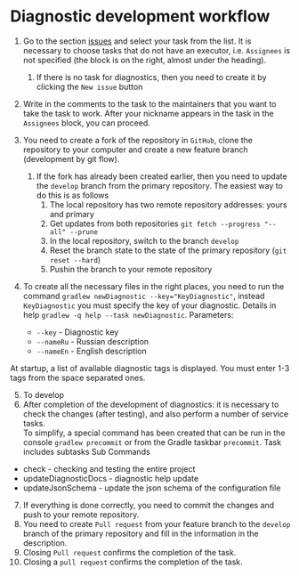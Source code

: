 # Diagnostic development workflow

1. Go to the section [issues](https://github.com/1c-syntax/bsl-language-server/issues) and select your task from the list. It is necessary to choose tasks that do not have an executor, i.e. `Assignees` is not specified (the block is on the right, almost under the heading).
   1. If there is no task for diagnostics, then you need to create it by clicking the `New issue` button
2. Write in the comments to the task to the maintainers that you want to take the task to work. After your nickname appears in the task in the `Assignees` block, you can proceed.
3. You need to create a fork of the repository in `GitHub`, clone the repository to your computer and create a new feature branch (development by git flow).
   1. If the fork has already been created earlier, then you need to update the `develop` branch from the primary repository. The easiest way to do this is as follows
      1. The local repository has two remote repository addresses: yours and primary
      2. Get updates from both repositories `git fetch --progress "--all" --prune`
      3. In the local repository, switch to the branch `develop`
      4. Reset the branch state to the state of the primary repository (`git reset --hard`)
      5. Pushin the branch to your remote repository
4. To create all the necessary files in the right places, you need to run the command `gradlew newDiagnostic --key="KeyDiagnostic"`, instead `KeyDiagnostic` you must specify the key of your diagnostic. Details in help `gradlew -q help --task newDiagnostic`. Parameters:

   * `--key` - Diagnostic key
   * `--nameRu` - Russian description
   * `--nameEn` - English description

At startup, a list of available diagnostic tags is displayed. You must enter 1-3 tags from the space separated ones.

5. To develop
6. After completion of the development of diagnostics: it is necessary to check the changes (after testing), and also perform a number of service tasks.  
To simplify, a special command has been created that can be run in the console `gradlew precommit` or from the Gradle taskbar `precommit`. Task includes subtasks
Sub Commands

- check - checking and testing the entire project
- updateDiagnosticDocs - diagnostic help update
- updateJsonSchema - update the json schema of the configuration file

7. If everything is done correctly, you need to commit the changes and push to your remote repository.
8. You need to create `Pull request` from your feature branch to the `develop` branch of the primary repository and fill in the information in the description.
9. Closing `Pull request` confirms the completion of the task.
10. Closing a `pull request` confirms the completion of the task.
